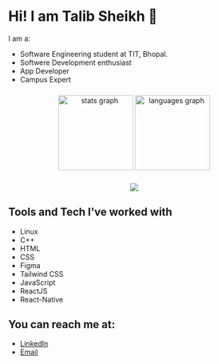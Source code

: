 <!-- Replace the placeholder URLs with your actual links -->
# Hi! I am Talib Sheikh 👋
I am a:
- Software Engineering student at TIT, Bhopal.
- Softwere Development enthusiast
- App Developer
- Campus Expert
 ### 
 
<div align="center">
  <img src="https://github-readme-stats.vercel.app/api?username=Talibshaib&hide_title=false&hide_rank=false&show_icons=true&include_all_commits=true&count_private=true&disable_animations=false&theme=dracula&locale=en&hide_border=false&order=1" height="150" alt="stats graph"  />
  <img src="https://github-readme-stats.vercel.app/api/top-langs?username=Talibshaib&locale=en&hide_title=false&layout=compact&card_width=320&langs_count=5&theme=dracula&hide_border=false&order=2" height="150" alt="languages graph"  />
</div>

###

<div align="center">
  <img src="https://profile-counter.glitch.me/Talibshaib/count.svg?"  />
</div>

###

## Tools and Tech I've worked with
- Linux
- C++
- HTML
- CSS
- Figma
- Tailwind CSS
- JavaScript
- ReactJS
- React-Native  

## You can reach me at:
- [LinkedIn](https://www.linkedin.com/in/talib-sheikh-385a85251/)
- [Email](mdtalib23038@gmail.com)
